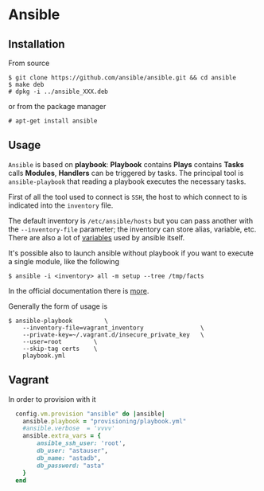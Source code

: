 Ansible
=======

Installation
------------

From source

    $ git clone https://github.com/ansible/ansible.git && cd ansible
    $ make deb
    # dpkg -i ../ansible_XXX.deb

or from the package manager

    # apt-get install ansible

Usage
-----

``Ansible`` is based on **playbook**: **Playbook** contains **Plays** contains **Tasks** calls **Modules**,
**Handlers** can be triggered by tasks. The principal tool is ``ansible-playbook`` that reading a playbook
executes the necessary tasks.

First of all the tool used to connect is ``SSH``, the host to which connect to is indicated into the ``inventory`` file.


The default inventory is ``/etc/ansible/hosts`` but you can pass another with the ``--inventory-file`` parameter; the inventory
can store alias, variable, etc. There are also a lot of
[variables](http://docs.ansible.com/intro_inventory.html#list-of-behavioral-inventory-parameters) used by ansible itself.

It's possible also to launch ansible without playbook if you want to execute a single module, like the following

    $ ansible -i <inventory> all -m setup --tree /tmp/facts

In the official documentation there is [more](http://docs.ansible.com/intro_adhoc.html).

Generally the form of usage is

    $ ansible-playbook         \
        --inventory-file=vagrant_inventory                \
        --private-key=~/.vagrant.d/insecure_private_key   \
        --user=root         \
        --skip-tag certs    \
        playbook.yml

Vagrant
-------

In order to provision with it

```ruby
  config.vm.provision "ansible" do |ansible|
    ansible.playbook = "provisioning/playbook.yml"
    #ansible.verbose  = 'vvvv'
    ansible.extra_vars = {
        ansible_ssh_user: 'root',
        db_user: "astauser",
        db_name: "astadb",
        db_password: "asta"
    }
  end
```
